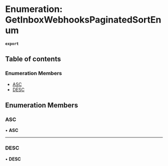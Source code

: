 # Enumeration: GetInboxWebhooksPaginatedSortEnum

**`export`**

## Table of contents

### Enumeration Members

- [ASC](GetInboxWebhooksPaginatedSortEnum.md#asc)
- [DESC](GetInboxWebhooksPaginatedSortEnum.md#desc)

## Enumeration Members

### <a id="asc" name="asc"></a> ASC

• **ASC**

___

### <a id="desc" name="desc"></a> DESC

• **DESC**
